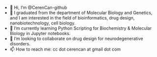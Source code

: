 - 👋 Hi, I’m @CerenCan-github
- 👀 I graduated from the department of Molecular Biology and Genetics, and I am interested in the field of bioinformatics, drug design, nanobiotechnology, cell biology.
- 🌱 I’m currently learning Python Scripting for Biochemistry & Molecular Biology in Jupyter notebooks. 
- 💞️ I’m looking to collaborate on drug design for neurodegenerative disorders.
- 📫 How to reach me: cc dot cerencan at gmail dot com
<!---
CerenCan-github/CerenCan-github is a ✨ special ✨ repository because its `README.md` (this file) appears on your GitHub profile.
You can click the Preview link to take a look at your changes.
--->
